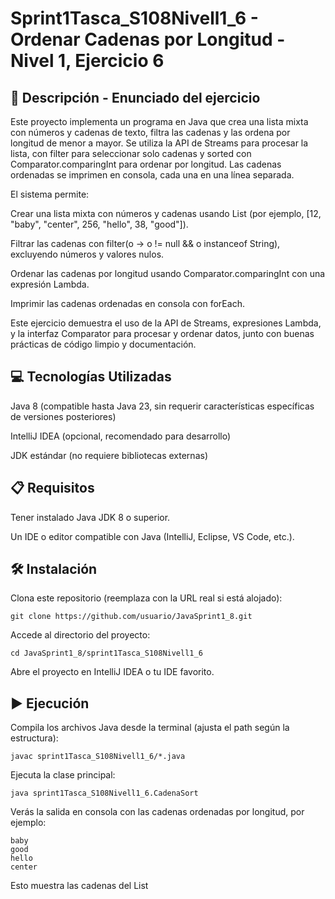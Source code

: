 # Sprint1Tasca_S108Nivell1_6 - Ordenar Cadenas por Longitud - Nivel 1, Ejercicio 6

## 📄 Descripción - Enunciado del ejercicio

Este proyecto implementa un programa en Java que crea una lista mixta con números y cadenas de texto, filtra las cadenas y las ordena por longitud de menor a mayor. Se utiliza la API de Streams para procesar la lista, con filter para seleccionar solo cadenas y sorted con Comparator.comparingInt para ordenar por longitud. Las cadenas ordenadas se imprimen en consola, cada una en una línea separada.

El sistema permite:





Crear una lista mixta con números y cadenas usando List<Object> (por ejemplo, [12, "baby", "center", 256, "hello", 38, "good"]).



Filtrar las cadenas con filter(o -> o != null && o instanceof String), excluyendo números y valores nulos.



Ordenar las cadenas por longitud usando Comparator.comparingInt con una expresión Lambda.



Imprimir las cadenas ordenadas en consola con forEach.

Este ejercicio demuestra el uso de la API de Streams, expresiones Lambda, y la interfaz Comparator para procesar y ordenar datos, junto con buenas prácticas de código limpio y documentación.

## 💻 Tecnologías Utilizadas





Java 8 (compatible hasta Java 23, sin requerir características específicas de versiones posteriores)



IntelliJ IDEA (opcional, recomendado para desarrollo)



JDK estándar (no requiere bibliotecas externas)

## 📋 Requisitos





Tener instalado Java JDK 8 o superior.



Un IDE o editor compatible con Java (IntelliJ, Eclipse, VS Code, etc.).

## 🛠️ Instalación





Clona este repositorio (reemplaza con la URL real si está alojado):
```
git clone https://github.com/usuario/JavaSprint1_8.git
```


Accede al directorio del proyecto:
```
cd JavaSprint1_8/sprint1Tasca_S108Nivell1_6
```


Abre el proyecto en IntelliJ IDEA o tu IDE favorito.

## ▶️ Ejecución





Compila los archivos Java desde la terminal (ajusta el path según la estructura):
```
javac sprint1Tasca_S108Nivell1_6/*.java
```


Ejecuta la clase principal:
```
java sprint1Tasca_S108Nivell1_6.CadenaSort
```
Verás la salida en consola con las cadenas ordenadas por longitud, por ejemplo:
```
baby
good
hello
center
```
Esto muestra las cadenas del List<Object> filtradas y ordenadas por longitud (4, 4, 5, 6). Nota: para cadenas de igual longitud (por ejemplo, "baby" y "good"), el orden no está definido, ya que no se implementó una comparación secundaria.

## 🌐 Despliegue

Este proyecto es un ejercicio educativo y no requiere despliegue en producción. Opcionalmente, puedes empaquetarlo como un .jar ejecutable:
```
jar cfe CadenaSort.jar sprint1Tasca_S108Nivell1_6.CadenaSort -C out .
```
## 🤝 Contribuciones

¡Las contribuciones son bienvenidas! Sigue estos pasos:





Haz un fork del repositorio.



Crea una nueva rama:
```
git checkout -b feature/NuevaFuncion
```


Realiza tus cambios y haz commit:
```
git commit -m "Agrega mejoras al proyecto CadenaSort"
```


Sube los cambios:
```
git push origin feature/NuevaFuncion
```


Abre un Pull Request para revisión.

## 📝 Notas Adicionales





La lista mixta se inicializa con ArrayList y Arrays.asList, incluyendo números (Integer, Double) y cadenas (String).



La implementación utiliza filter(o -> o != null && o instanceof String) para excluir números y valores nulos, garantizando robustez frente a NullPointerException.



La ordenación utiliza Comparator.comparingInt(o -> ((String) o).length()) para comparar longitudes de cadenas, pero no incluye una comparación secundaria para cadenas de igual longitud (por ejemplo, "baby" y "good"). Esto puede resultar en un orden no determinista para longitudes iguales.



Para agregar una comparación secundaria (por ejemplo, orden alfabético para longitudes iguales), se puede usar thenComparing((o1, o2) -> ((String) o1).compareTo((String) o2)).



La salida utiliza forEach(System.out::println) para imprimir cada cadena en una línea, consistente con los ejercicios anteriores (3 y 4).



Si se requiere un formato de salida diferente (por ejemplo, [baby, good, hello, center]), se puede usar System.out.println(listResult) en lugar de forEach.



La lista resultante está tipada como List<Object>, pero debería ser List<String> para mejorar la seguridad de tipos, ya que solo contiene cadenas.